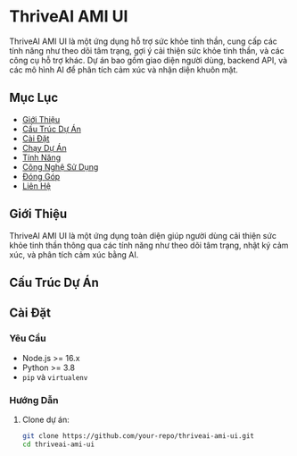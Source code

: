 # ThriveAI AMI UI

ThriveAI AMI UI là một ứng dụng hỗ trợ sức khỏe tinh thần, cung cấp các tính năng như theo dõi tâm trạng, gợi ý cải thiện sức khỏe tinh thần, và các công cụ hỗ trợ khác. Dự án bao gồm giao diện người dùng, backend API, và các mô hình AI để phân tích cảm xúc và nhận diện khuôn mặt.

## Mục Lục

- [Giới Thiệu](#giới-thiệu)
- [Cấu Trúc Dự Án](#cấu-trúc-dự-án)
- [Cài Đặt](#cài-đặt)
- [Chạy Dự Án](#chạy-dự-án)
- [Tính Năng](#tính-năng)
- [Công Nghệ Sử Dụng](#công-nghệ-sử-dụng)
- [Đóng Góp](#đóng-góp)
- [Liên Hệ](#liên-hệ)

## Giới Thiệu

ThriveAI AMI UI là một ứng dụng toàn diện giúp người dùng cải thiện sức khỏe tinh thần thông qua các tính năng như theo dõi tâm trạng, nhật ký cảm xúc, và phân tích cảm xúc bằng AI.

## Cấu Trúc Dự Án

## Cài Đặt

### Yêu Cầu

- Node.js >= 16.x
- Python >= 3.8
- `pip` và `virtualenv`

### Hướng Dẫn

1. Clone dự án:
   ```bash
   git clone https://github.com/your-repo/thriveai-ami-ui.git
   cd thriveai-ami-ui
